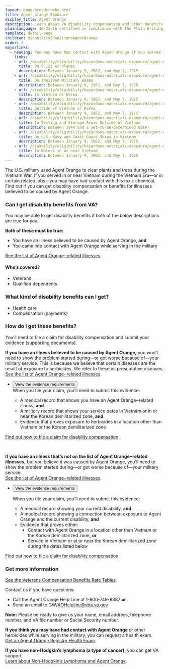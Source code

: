 ```yaml
---
layout: page-breadcrumbs.html
title: Agent Orange Exposure
display_title: Agent Orange
description: Learn about VA disability compensation and other benefits for Veterans with illnesses related to Agent Orange exposure during the Vietnam War or in certain related jobs. Find out if you may have had contact with this toxic chemical, and how to file a claim for compensation.
plainlanguage: 10-21-16 certified in compliance with the Plain Writing Act
template: detail-page
children: disabilityConditionsAgentOrange
order: 2
majorlinks:
  - heading: You may have had contact with Agent Orange if you served in any of these ways
    links:
    - url: /disability/eligibility/hazardous-materials-exposure/agent-orange/c-123-aircraft/
      title: On C-123 Airplanes
      description: Between January 9, 1962, and May 7, 1975
    - url: /disability/eligibility/hazardous-materials-exposure/agent-orange/thailand-military-bases/
      title: On Thailand Military Bases
      description: Between January 9, 1962, and May 7, 1975
    - url: /disability/eligibility/hazardous-materials-exposure/agent-orange/service-in-vietnam-korea/
      title: In Vietnam or Korea
      description: Between January 9, 1962, and May 7, 1975
    - url: /disability/eligibility/hazardous-materials-exposure/agent-orange/service-outside-vietnam-korea/
      title: Outside of Vietnam or Korea
      description: Between January 9, 1962, and May 7, 1975
    - url: /disability/eligibility/hazardous-materials-exposure/agent-orange/testing-storage-areas/
      title: In Testing and Storage Areas Outside of Vietnam
      description: Between 1944 and a yet-to-be-determined date
    - url: /disability/eligibility/hazardous-materials-exposure/agent-orange/navy-coast-guard-ships-vietnam/
      title: On U.S. Navy and Coast Guard Ships in Vietnam
      description: Between January 9, 1962, and May 7, 1975
    - url: /disability/eligibility/hazardous-materials-exposure/agent-orange/vietnam-waters/
      title: In Waters in or near Vietnam
      description: Between January 9, 1962, and May 7, 1975
---
```


<div class="va-introtext">

The U.S. military used Agent Orange to clear plants and trees during the Vietnam War. If you served in or near Vietnam during the Vietnam Era—or in certain related jobs—you may have had contact with this toxic chemical. Find out if you can get disability compensation or benefits for illnesses believed to be caused by Agent Orange.

</div>

<div class="feature" markdown="1">

### Can I get disability benefits from VA?

You may be able to get disability benefits if both of the below descriptions are true for you.

**Both of these must be true:**
- You have an illness believed to be caused by Agent Orange, **and**
- You came into contact with Agent Orange while serving in the military

[See the list of Agent Orange‒related illnesses](/disability/eligibility/hazardous-materials-exposure/agent-orange/related-diseases/).


#### Who’s covered?

- Veterans
- Qualified dependents

</div>

### What kind of disability benefits can I get?

- Health care
- Compensation (payments)

### How do I get these benefits?

You’ll need to file a claim for disability compensation and submit your evidence (supporting documents). <br>

**If you have an illness believed to be caused by Agent Orange,** you won’t need to show the problem started during—or got worse because of—your military service. This is because we believe that certain diseases are the result of exposure to herbicides. We refer to these as presumptive diseases. <br>
[See the list of Agent Orange‒related illnesses](/disability/eligibility/hazardous-materials-exposure/agent-orange/related-diseases/).

<ul class="usa-accordion">
<li>
<button class="usa-button-unstyled usa-accordion-button" aria-controls="evidence-agent-orange">View the evidence requirements</button>
<div id="evidence-agent-orange" class="usa-accordion-content">
When you file your claim, you'll need to submit this evidence:

- A medical record that shows you have an Agent Orange‒related illness, **and**
- A military record that shows your service dates in Vietnam or in or near the Korean demilitarized zone, **and**
- Evidence that proves exposure to herbicides in a location other than Vietnam or the Korean demilitarized zone

</div>
</li>
</ul>

[Find out how to file a claim for disability compensation](/disability/how-to-file-claim/).

<br>

**If you have an illness that’s not on the list of Agent Orange‒related illnesses,** but you believe it was caused by Agent Orange, you’ll need to show the problem started during—or got worse because of—your military service. <br>
[See the list of Agent Orange‒related illnesses](/disability/eligibility/hazardous-materials-exposure/agent-orange/related-diseases/).

<ul class="usa-accordion">
<li>
<button class="usa-button-unstyled usa-accordion-button" aria-controls="illness-not-on-list">View the evidence requirements</button>
<div id="illness-not-on-list" class="usa-accordion-content">

When you file your claim, you'll need to submit this evidence:
- A medical record showing your current disability, **and**
- A medical record showing a connection between exposure to Agent Orange and the current disability, **and**
- Evidence that proves either:
   - Contact with Agent Orange in a location other than Vietnam or the Korean demilitarized zone, **or**
   - Service in Vietnam or at or near the Korean demilitarized zone during the dates listed below

</div>
</li>
</ul>

[Find out how to file a claim for disability compensation](/disability/how-to-file-claim/).


### Get more information

[See the Veterans Compensation Benefits Rate Tables](https://www.benefits.va.gov/COMPENSATION/resources_comp01.asp).

Contact us if you have questions:
- Call the Agent Orange Help Line at 1-800-749-8387 **or**
- Send an email to GW/AOHelpline@vba.va.gov

**Note:** Please be ready to give us your name, email address, telephone number, and VA file number or Social Security number.

**If you think you may have had contact with Agent Orange** or other herbicides while serving in the military, you can request a health exam. <br>
[Get an Agent Orange Registry Health Exam](/disability/eligibility/hazardous-materials-exposure/agent-orange/registry-health-exam/).

**If you have non-Hodgkin’s lymphoma (a type of cancer),** you can get VA support. <br>
[Learn about Non-Hodgkin’s Lymphoma and Agent Orange](/disability/eligibility/hazardous-materials-exposure/agent-orange/non-hodgkins-lymphoma/).

